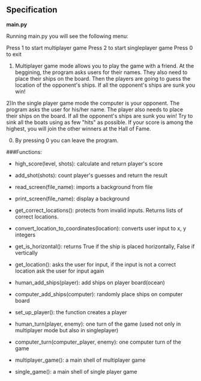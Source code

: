 ## Specification


__main.py__

Running main.py you will see the following menu: 

Press 1 to start multiplayer game
Press 2 to start singleplayer game
Press 0 to exit


1) Multiplayer game mode allows you to play the game with a friend. At the beggining, the program asks users for their names. They also need to place their ships on the board. Then the players are going to guess the location of the opponent's ships. If all the opponent's ships are sunk you win!

2)In the single player game mode the computer is your opponent. The program asks the user for his/her name. The player also needs to place their ships on the board. If all the opponent's ships are sunk you win! Try to sink all the boats using as few "hits" as possible. If your score is among the highest, you will join the other winners at the Hall of Fame.

0) By pressing 0 you can leave the program.


###Functions:

* high_score(level, shots): calculate and return player's score


* add_shot(shots): count player's guesses and return the result


* read_screen(file_name): imports a background from file


* print_screen(file_name): display a background


* get_correct_locations(): protects from invalid inputs. Returns lists of correct locations.
    

* convert_location_to_coordinates(location): converts user input to x, y integers


* get_is_horizontal(): returns True if the ship is placed horizontally, False if vertically


* get_location(): asks the user for input, if the input is not a correct location ask the user for input again


* human_add_ships(player): add ships on player board(ocean)


* computer_add_ships(computer): randomly place ships on computer board

    
* set_up_player(): the function creates a player 


* human_turn(player, enemy): one turn of the game (used not only in multiplayer mode but also in singleplayer)


* computer_turn(computer_player, enemy): one computer turn of the game 


* multiplayer_game(): a main shell of multiplayer game


* single_game(): a main shell of single player game

